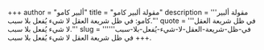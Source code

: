 +++
author = "ألبير كامو"
title = "مقولة ألبير كامو"
description = '''مقولة ألبير كامو: في ظل شريعة العقل لا شيء يُفعل بلا سبب.'''
quote = '''في ظل شريعة العقل لا شيء يُفعل بلا سبب.'''
slug = '''في-ظل-شريعة-العقل-لا-شيء-يُفعل-بلا-سبب'''
+++
في ظل شريعة العقل لا شيء يُفعل بلا سبب.
